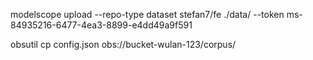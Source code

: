 modelscope upload --repo-type dataset stefan7/fe ./data/ --token ms-84935216-6477-4ea3-8899-e4dd49a9f591

obsutil cp config.json obs://bucket-wulan-123/corpus/